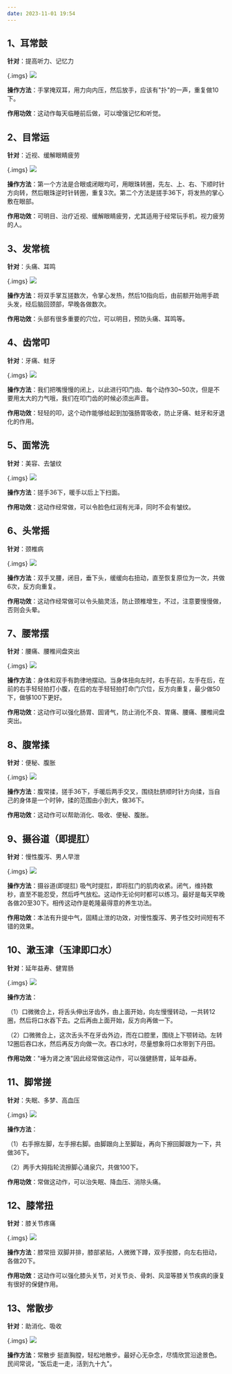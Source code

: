 ```yaml
---
date: 2023-11-01 19:54
---
```


## 1、耳常鼓

**针对**：提高听力、记忆力

{.imgs}
![](./养生十三法.files/耳常鼓.gif)


**操作方法**：手掌掩双耳，用力向内压，然后放手，应该有"扑"的一声，重复做10下。


**作用功效**：这动作每天临睡前后做，可以增强记忆和听觉。

## 2、目常运

**针对**：近视、缓解眼睛疲劳

{.imgs}
![](./养生十三法.files/目常运.gif)


**操作方法**：第一个方法是合眼或闭眼均可，用眼珠转圈，先左、上、右、下顺时针方向转，然后眼珠逆时针转圈，重复3次。第二个方法是搓手36下，将发热的掌心敷在眼部。


**作用功效**：可明目、治疗近视、缓解眼睛疲劳，尤其适用于经常玩手机，视力疲劳的人。

## 3、发常梳

**针对**：头痛、耳鸣

{.imgs}
![](./养生十三法.files/发常梳.gif)


**操作方法**：将双手掌互搓数次，令掌心发热，然后10指向后，由前额开始用手疏头发，经后脑回颈部，早晚各做数次。


**作用功效**：头部有很多重要的穴位，可以明目，预防头痛、耳鸣等。

## 4、齿常叩

**针对**：牙痛、蛀牙

{.imgs}
![](./养生十三法.files/齿常叩.gif)


**操作方法**：我们把嘴慢慢的闭上，以此进行叩门齿、每个动作30~50次，但是不要用太大的力气哦，我们在叩门齿的时候必须出声音。


**作用功效**：轻轻的叩，这个动作能够给起到加强肠胃吸收，防止牙痛、蛀牙和牙退化的作用。

## 5、面常洗

**针对**：美容、去皱纹

{.imgs}
![](./养生十三法.files/面常洗.gif)


**操作方法**：搓手36下，暖手以后上下扫面。


**作用功效**：这动作经常做，可以令脸色红润有光泽，同时不会有皱纹。

## 6、头常摇

**针对**：颈椎病

{.imgs}
![](./养生十三法.files/头常摇.gif)


**操作方法**：双手叉腰，闭目，垂下头，缓缓向右扭动，直至恢复原位为一次，共做6次，反方向重复。

**作用功效**：这动作经常做可以令头脑灵活，防止颈椎增生，不过，注意要慢慢做，否则会头晕。

## 7、腰常摆

**针对**：腰痛、腰椎间盘突出

{.imgs}
![](./养生十三法.files/腰常摆.gif)


**操作方法**：身体和双手有韵律地摆动。当身体扭向左时，右手在前，左手在后，在前的右手轻轻拍打小腹，在后的左手轻轻拍打命门穴位，反方向重复，最少做50下，做够100下更好。


**作用功效**：这动作可以强化肠胃、固肾气，防止消化不良、胃痛、腰痛、腰椎间盘突出。

## 8、腹常揉

**针对**：便秘、腹胀

{.imgs}
![](./养生十三法.files/腹常揉.gif)


**操作方法**：腹常揉，搓手36下，手暖后两手交叉，围绕肚脐顺时针方向揉，当自己的身体是一个时钟，揉的范围由小到大，做36下。


**作用功效**：这动作可以帮助消化、吸收、便秘、腹胀。

## 9、摄谷道（即提肛）

**针对**：慢性腹泻、男人早泄

{.imgs}
![](./养生十三法.files/摄谷道（即提肛）.gif)


**操作方法**：摄谷道(即提肛) 吸气时提肛，即将肛门的肌肉收紧。闭气，维持数秒，直至不能忍受，然后呼气放松。这动作无论何时都可以练习。最好是每天早晚各做20至30下。相传这动作是乾隆最得意的养生功法。


**作用功效**：本法有升提中气，固精止泄的功效，对慢性腹泻、男子性交时间短有不错的效果。

## 10、漱玉津（玉津即口水）

**针对**：延年益寿、健胃肠

{.imgs}
![](./养生十三法.files/漱玉津（玉津即口水）.gif)


**操作方法**：

（1）口微微合上，将舌头伸出牙齿外，由上面开始，向左慢慢转动，一共转12圈，然后将口水吞下去。之后再由上面开始，反方向再做一下。


（2）口微微合上，这次舌头不在牙齿外边，而在口腔里，围绕上下颚转动。左转12圈后吞口水，然后再反方向做一次。吞口水时，尽量想象将口水带到下丹田。


**作用功效**："唾为肾之液"因此经常做这动作，可以强健肠胃，延年益寿。

## 11、脚常搓

**针对**：失眠、多梦、高血压

{.imgs}
![](./养生十三法.files/脚常搓.gif)


**操作方法**：

（1）右手擦左脚，左手擦右脚。由脚跟向上至脚趾，再向下擦回脚跟为一下，共做36下。


（2）两手大拇指轮流擦脚心涌泉穴，共做100下。


**作用功效**：常做这动作，可以治失眠、降血压、消除头痛。

## 12、膝常扭

**针对**：膝关节疼痛

{.imgs}
![](./养生十三法.files/膝常扭.gif)


**操作方法**：膝常扭 双脚并排，膝部紧贴，人微微下蹲，双手按膝，向左右扭动，各做20下。


**作用功效**：这动作可以强化膝头关节，对关节炎、骨刺、风湿等膝关节疾病的康复有很好的保健作用。

## 13、常散步

**针对**：助消化、吸收

{.imgs}
![](./养生十三法.files/常散步.gif)


**操作方法**：常散步 挺直胸膛，轻松地散步。最好心无杂念，尽情欣赏沿途景色。民间常说，"饭后走一走，活到九十九"。